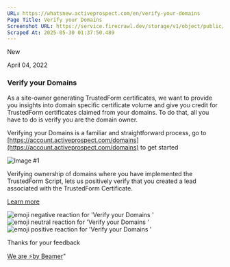 ```yaml
---
URL: https://whatsnew.activeprospect.com/en/verify-your-domains
Page Title: Verify your Domains 
Screenshot URL: https://service.firecrawl.dev/storage/v1/object/public/media/screenshot-faea61c6-3801-49ab-9d1d-4a1f1e9583f4.png
Scraped At: 2025-05-30 01:37:50.489
---
```

New




April 04, 2022

### Verify your Domains

As a site-owner generating TrustedForm certificates, we want to provide you insights into domain specific certificate volume and give you credit for TrustedForm certificates claimed from your domains. To do that, all you have to do is verify you are the domain owner.

Verifying your Domains is a familiar and straightforward process, go to [https://account.activeprospect.com/domains](https://account.activeprospect.com/domains) to get started

![Image #1](https://app.getbeamer.com/pictures?id=293148-77-977-9Mu-_ve-_vUXvv70E77-9Vgzvv71E77-9He-_vR3vv73vv73vv71mM--_vXgMEu-_vTbvv71s77-977-9&v=4)

Verifying ownership of domains where you have implemented the TrustedForm Script, lets us positively verify that you created a lead associated with the TrustedForm Certificate.

[Learn more](https://community.activeprospect.com/posts/4649879-verify-domain-ownership)

![emoji negative reaction for 'Verify your Domains '](https://app.getbeamer.com/images/emojiNeg.svg)![emoji neutral reaction for 'Verify your Domains '](https://app.getbeamer.com/images/emojiNeut.svg)![emoji positive reaction for 'Verify your Domains '](https://app.getbeamer.com/images/emojiPos.svg)

Thanks for your feedback

[We are ⚡by Beamer](https://www.getbeamer.com/?ref=watermark_MErKJCnu12412_public&company=ActiveProspect&watermarkRef=powered&utm_term=MErKJCnu12412&utm_content=ActiveProspect&utm_source=standalone&utm_medium=footer&utm_campaign=powered)"

